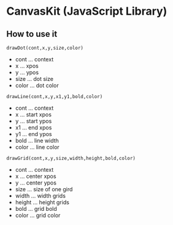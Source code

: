 # CanvasKit (JavaScript Library)

## How to use it

`drawDot(cont,x,y,size,color)`  
* cont ... context  
* x ... xpos  
* y ... ypos  
* size ... dot size  
* color ... dot color    

`drawLine(cont,x,y,x1,y1,bold,color)`  
* cont ... context
* x ... start xpos  
* y ... start ypos   
* x1 ... end xpos  
* y1 ... end ypos  
* bold ... line width  
* color ... line color  

`drawGrid(cont,x,y,size,width,height,bold,color)`  
* cont ... context  
* x ... center xpos  
* y ... center ypos  
* size ... size of one gird  
* width ... width grids  
* height ... height grids
* bold ... grid bold
* color ... grid color

